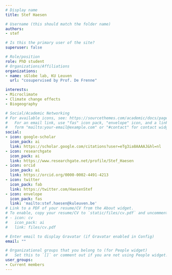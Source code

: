 ```yaml
---
# Display name
title: Stef Haesen

# Username (this should match the folder name)
authors:
- stef

# Is this the primary user of the site?
superuser: false

# Role/position
role: PhD student
# Organizations/Affiliations
organizations:
- name: sGlobe lab, KU Leuven
  url: "cosupervised by Prof. De Frenne"

interests:
- Microclimate
- Climate change effects
- Biogeography

# Social/Academic Networking
# For available icons, see: https://sourcethemes.com/academic/docs/page-builder/#icons
#   For an email link, use "fas" icon pack, "envelope" icon, and a link in the
#   form "mailto:your-email@example.com" or "#contact" for contact widget.
social:
- icon: google-scholar
  icon_pack: ai
  link: https://scholar.google.com/citations?user=eTg3ia8AAAAJ&hl=nl
- icon: researchgate
  icon_pack: ai
  link: https://www.researchgate.net/profile/Stef_Haesen
- icon: orcid
  icon_pack: ai
  link: https://orcid.org/0000-0002-4491-4213
- icon: twitter
  icon_pack: fab
  link: https://twitter.com/HaesenStef
- icon: envelope
  icon_pack: fas
  link: 'mailto:stef.haesen@kuleuven.be'
# Link to a PDF of your resume/CV from the About widget.
# To enable, copy your resume/CV to `static/files/cv.pdf` and uncomment the lines below.
# - icon: cv
#   icon_pack: ai
#   link: files/cv.pdf

# Enter email to display Gravatar (if Gravatar enabled in Config)
email: ""

# Organizational groups that you belong to (for People widget)
#   Set this to `[]` or comment out if you are not using People widget.
user_groups:
- Current members
---
```

